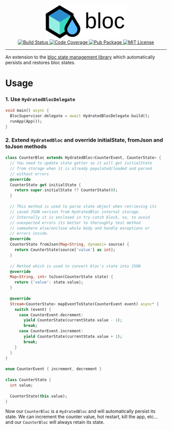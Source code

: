 <p align="center">
  <img src="https://github.com/felangel/hydrated_bloc/raw/master/doc/assets/hydrated_bloc_logo.png" width="50%" alt="logo" />
  <br/>
  <a href="https://circleci.com/gh/felangel/hydrated_bloc">
    <img alt="Build Status" src="https://circleci.com/gh/felangel/hydrated_bloc.svg?style=shield">
  </a>
  <a href="https://codecov.io/gh/felangel/hydrated_bloc">
    <img alt="Code Coverage" src="https://codecov.io/gh/felangel/hydrated_bloc/branch/master/graph/badge.svg" />
  </a>
  <a href="https://pub.dartlang.org/packages/hydrated_bloc">
    <img alt="Pub Package" src="https://img.shields.io/pub/v/hydrated_bloc.svg">
  </a>
  <a href="https://opensource.org/licenses/MIT">
    <img alt="MIT License" src="https://img.shields.io/badge/License-MIT-blue.svg">
  </a>  
</p>

---

An extension to the [bloc state management library](https://github.com/felangel/bloc) which automatically persists and restores bloc states.

# Usage

### 1. Use `HydratedBlocDelegate`

```dart
void main() async {
  BlocSupervisor.delegate = await HydratedBlocDelegate.build();
  runApp(App());
}
```

### 2. Extend `HydratedBloc` and override initialState, fromJson and toJson methods

```dart
class CounterBloc extends HydratedBloc<CounterEvent, CounterState> {
  // You need to update state getter so it will get initialState
  // from storage when it is already populated/loaded and parsed 
  // without errors
  @override
  CounterState get initialState {
    return super.initialState ?? CounterState(0);
  }

  // This method is used to parse state object when retrieving its
  // saved JSON version from HydratedBloc internal storage.
  // Internally it is enclosed in try-catch block, so, to avoid
  // unexpected errors its better to thoroughly test method
  // somewhere else/enclose whole body and handle exceptions or
  // errors inside.
  @override
  CounterState fromJson(Map<String, dynamic> source) {
    return CounterState(source['value'] as int);
  }

  // Method which is used to convert bloc's state into JSON
  @override
  Map<String, int> toJson(CounterState state) {
    return {'value': state.value};
  }

  @override
  Stream<CounterState> mapEventToState(CounterEvent event) async* {
    switch (event) {
      case CounterEvent.decrement:
        yield CounterState(currentState.value - 1);
        break;
      case CounterEvent.increment:
        yield CounterState(currentState.value + 1);
        break;
    }
  }
}

enum CounterEvent { increment, decrement }

class CounterState {
  int value;

  CounterState(this.value);
}

```

Now our `CounterBloc` is a `HydratedBloc` and will automatically persist its state. We can increment the counter value, hot restart, kill the app, etc... and our `CounterBloc` will always retain its state.

